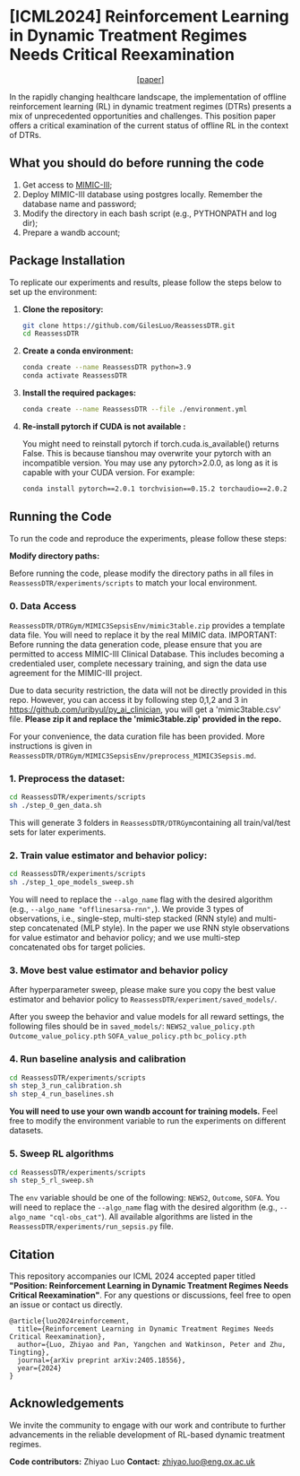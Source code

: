 # [ICML2024] Reinforcement Learning in Dynamic Treatment Regimes Needs Critical Reexamination
<div align="center">
  <a href="https://arxiv.org/pdf/2405.18556">[paper]</a>
</div>


In the rapidly changing healthcare landscape, the implementation of offline reinforcement learning (RL) in dynamic treatment regimes (DTRs) presents a mix of unprecedented opportunities and challenges. This position paper offers a critical examination of the current status of offline RL in the context of DTRs. 

## What you should do before running the code
1. Get access to [MIMIC-III](https://physionet.org/content/mimiciii/1.4/);
2. Deploy MIMIC-III database using postgres locally. Remember the database name and password;
3. Modify the directory in each bash script (e.g., PYTHONPATH and log dir);
4. Prepare a wandb account;


## Package Installation

To replicate our experiments and results, please follow the steps below to set up the environment:

1. **Clone the repository:**

   ```bash
   git clone https://github.com/GilesLuo/ReassessDTR.git
   cd ReassessDTR
   ```

2. **Create a conda environment:**

   ```bash
   conda create --name ReassessDTR python=3.9
   conda activate ReassessDTR
   ```

3. **Install the required packages:**

   ```bash
   conda create --name ReassessDTR --file ./environment.yml
   ```
4. **Re-install pytorch if CUDA is not available :**
   
   You might need to reinstall pytorch if torch.cuda.is_available() returns False. This is because tianshou may overwrite your pytorch with an incompatible version. You may use any pytorch>2.0.0, as long as it is capable with your CUDA version. For example:
   ```bash
   conda install pytorch==2.0.1 torchvision==0.15.2 torchaudio==2.0.2 -c pytorch
   ```
## Running the Code

To run the code and reproduce the experiments, please follow these steps:

**Modify directory paths:**

   Before running the code, please modify the directory paths in all files in `ReassessDTR/experiments/scripts` to match your local environment.
### 0. **Data Access**
   `ReassessDTR/DTRGym/MIMIC3SepsisEnv/mimic3table.zip` provides a template data file. You will need to replace it by the real MIMIC data.
   IMPORTANT: Before running the data generation code, please ensure that you are permitted to access MIMIC-III Clinical Database. This includes becoming a credentialed user, complete necessary training, and sign the data use agreement for the MIMIC-III project. 

   Due to data security restriction, the data will not be directly provided in this repo. However, you can access it by following step 0,1,2 and 3 in https://github.com/uribyul/py_ai_clinician, you will get a 'mimic3table.csv' file. **Please zip it and replace the 'mimic3table.zip' provided in the repo.**

   For your convenience, the data curation file has been provided. More instructions is given in `ReassessDTR/DTRGym/MIMIC3SepsisEnv/preprocess_MIMIC3Sepsis.md`.
### 1. **Preprocess the dataset:**

   ```bash
   cd ReassessDTR/experiments/scripts
   sh ./step_0_gen_data.sh
   ```
   This will generate 3 folders in `ReassessDTR/DTRGym`containing all train/val/test sets for later experiments.

### 2. **Train value estimator and behavior policy:**

   ```bash
   cd ReassessDTR/experiments/scripts
   sh ./step_1_ope_models_sweep.sh
   ```
   You will need to replace the `--algo_name` flag with the desired algorithm (e.g., `--algo_name "offlinesarsa-rnn",`). We provide 3 types of observations, i.e., single-step, multi-step stacked (RNN style) and multi-step concatenated (MLP style).
In the paper we use RNN style observations for value estimator and behavior policy; and we use multi-step concatenated obs for target policies.

### 3. **Move best value estimator and behavior policy**

   After hyperparameter sweep, please make sure you copy the best value estimator and behavior policy to
    `ReassessDTR/experiment/saved_models/`.

   After you sweep the behavior and value models for all reward settings, the following files should be in `saved_models/`:
   `NEWS2_value_policy.pth`
   `Outcome_value_policy.pth`
   `SOFA_value_policy.pth`
   `bc_policy.pth`

### 4. **Run baseline analysis and calibration**

   ```bash
   cd ReassessDTR/experiments/scripts
   sh step_3_run_calibration.sh
   sh step_4_run_baselines.sh
   ```
   **You will need to use your own wandb account for training models.**
   Feel free to modify the environment variable to run the experiments on different datasets.
### 5. **Sweep RL algorithms**

   ```bash
   cd ReassessDTR/experiments/scripts
   sh step_5_rl_sweep.sh
   ```
   The `env` variable should be one of the following: `NEWS2`, `Outcome`, `SOFA`.
   You will need to replace the `--algo_name` flag with the desired algorithm (e.g., `--algo_name "cql-obs_cat"`). All available algorithms are listed in the `ReassessDTR/experiments/run_sepsis.py` file.

## Citation

This repository accompanies our ICML 2024 accepted paper titled **"Position: Reinforcement Learning in Dynamic Treatment Regimes Needs Critical Reexamination"**. For any questions or discussions, feel free to open an issue or contact us directly.
```
@article{luo2024reinforcement,
  title={Reinforcement Learning in Dynamic Treatment Regimes Needs Critical Reexamination},
  author={Luo, Zhiyao and Pan, Yangchen and Watkinson, Peter and Zhu, Tingting},
  journal={arXiv preprint arXiv:2405.18556},
  year={2024}
}
```

## Acknowledgements

We invite the community to engage with our work and contribute to further advancements in the reliable development of RL-based dynamic treatment regimes.

**Code contributors:** Zhiyao Luo
**Contact:** zhiyao.luo@eng.ox.ac.uk
